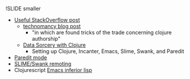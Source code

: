 !SLIDE smaller

* [Useful StackOverflow post](http://stackoverflow.com/a/2285756/82723)
    * [technomancy blog post](http://technomancy.us/126)
        * "in which are found tricks of the trade concerning clojure authorship"
    * [Data Sorcery with Clojure](http://data-sorcery.org/2009/12/20/getting-started/)
        * Setting up Clojure, Incanter, Emacs, Slime, Swank, and Paredit
* [Paredit mode](http://www.slideshare.net/mudphone/paredit-preso)
* [SLIME/Swank remoting](http://asymmetrical-view.com/2009/08/20/emacs-slime-remote-repl.html)
* Clojurescript [Emacs inferior lisp](https://github.com/clojure/clojurescript/wiki/Emacs-%26-inferior-lisp-mode)
